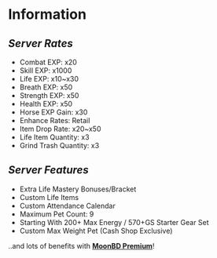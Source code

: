 # Information

## _**Server Rates**_

* Combat EXP: x20
* Skill EXP: x1000
* Life EXP: x10\~x30
* Breath EXP: x50
* Strength EXP: x50
* Health EXP: x50
* Horse EXP Gain: x30
* Enhance Rates: Retail
* Item Drop Rate: x20\~x50
* Life Item Quantity: x3
* Grind Trash Quantity: x3



## _**Server Features**_

* Extra Life Mastery Bonuses/Bracket
* Custom Life Items
* Custom Attendance Calendar
* Maximum Pet Count: 9&#x20;
* Starting With 200+ Max Energy / 570+GS Starter Gear Set
* Custom Max Weight Pet (Cash Shop Exclusive)&#x20;

..and lots of benefits with [**MoonBD Premium**](premium.md)!
